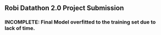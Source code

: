 ## Robi Datathon 2.0 Project Submission
### INCOMPLETE: Final Model overfitted to the training set due to lack of time.